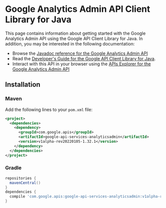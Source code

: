 # Google Analytics Admin API Client Library for Java



This page contains information about getting started with the Google Analytics Admin API
using the Google API Client Library for Java. In addition, you may be interested
in the following documentation:

* Browse the [Javadoc reference for the Google Analytics Admin API][javadoc]
* Read the [Developer's Guide for the Google API Client Library for Java][google-api-client].
* Interact with this API in your browser using the [APIs Explorer for the Google Analytics Admin API][api-explorer]

## Installation

### Maven

Add the following lines to your `pom.xml` file:

```xml
<project>
  <dependencies>
    <dependency>
      <groupId>com.google.apis</groupId>
      <artifactId>google-api-services-analyticsadmin</artifactId>
      <version>v1alpha-rev20220105-1.32.1</version>
    </dependency>
  </dependencies>
</project>
```

### Gradle

```gradle
repositories {
  mavenCentral()
}
dependencies {
  compile 'com.google.apis:google-api-services-analyticsadmin:v1alpha-rev20220105-1.32.1'
}
```

[javadoc]: https://googleapis.dev/java/google-api-services-analyticsadmin/latest/index.html
[google-api-client]: https://github.com/googleapis/google-api-java-client/
[api-explorer]: https://developers.google.com/apis-explorer/#p/analyticsadmin/v1/
